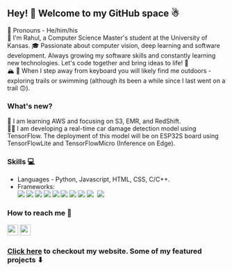 ## Hey! 👋 Welcome to my GitHub space ☃
🙂 Pronouns - He/him/his <br>
🌟 I'm Rahul, a Computer Science Master's student at the University of Kansas. 🎓 Passionate about computer vision, deep learning and software development. Always growing my software skills and constantly learning new technologies. Let's code together and bring ideas to life! 🙌<br>
🏔 🌊 When I step away from keyboard you will likely find me outdoors - exploring trails or swimming (although its been a while since I last went on a trail 🙃).

### What's new?
🌱 I am learning AWS and focusing on S3, EMR, and RedShift.<br>
👨‍💻 I am developing a real-time car damage detection model using TensorFlow. The deployment of this model will be on ESP32S board using TensorFlowLite and TensorFlowMicro (Inference on Edge).

### Skills 💻
- Languages - Python, Javascript, HTML, CSS, C/C++.<br>
- Frameworks: <br> <img src="https://img.shields.io/badge/Next.js-000000.svg?style=for-the-badge&logo=nextdotjs&logoColor=white"/> <img src="https://img.shields.io/badge/React-61DAFB.svg?style=for-the-badge&logo=React&logoColor=black"/> <img src="https://img.shields.io/badge/Tailwind%20CSS-06B6D4.svg?style=for-the-badge&logo=Tailwind-CSS&logoColor=white"/> <img src="https://img.shields.io/badge/Bootstrap-7952B3.svg?style=for-the-badge&logo=Bootstrap&logoColor=white"/> <img src="https://img.shields.io/badge/Django-092E20.svg?style=for-the-badge&logo=Django&logoColor=white"/> <img src="https://img.shields.io/badge/Flask-000000.svg?style=for-the-badge&logo=Flask&logoColor=white"/> <img src="https://img.shields.io/badge/MySQL-4479A1.svg?style=for-the-badge&logo=MySQL&logoColor=white"/> <img src="https://img.shields.io/badge/PostgreSQL-4169E1.svg?style=for-the-badge&logo=PostgreSQL&logoColor=white"/> <img src="https://img.shields.io/badge/TensorFlow-FF6F00.svg?style=for-the-badge&logo=TensorFlow&logoColor=white"/> <img scr="https://img.shields.io/badge/PyTorch-EE4C2C.svg?style=for-the-badge&logo=PyTorch&logoColor=white"/> <img src="https://img.shields.io/badge/Docker-2496ED.svg?style=for-the-badge&logo=Docker&logoColor=white"/>

### How to reach me 💬
[<img src="https://img.shields.io/badge/LinkedIn-0077B5?logo=linkedin&logoColor=white" height="25" />](https://www.linkedin.com/in/rahul7218/)
<img src="https://img.shields.io/badge/contactme@rahulp.dev-D14836?logo=gmail&logoColor=white" height="25" /> 

### [Click here](https://rahulp.dev/) to checkout my website. Some of my featured projects ⬇
